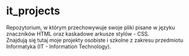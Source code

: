 # it_projects
Repozytorium, w którym przechowywuje swoje pliki pisane w języku znaczników HTML oraz kaskadowe arkusze stylów - CSS.<br>
Znajdują się tutaj moje projekty osobiste i szkolne z zakresu przedmiotu Informatyka (IT - Information Technology).<br>
